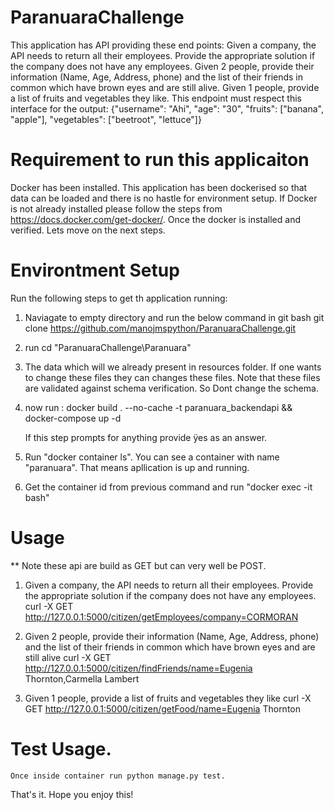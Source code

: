 # ParanuaraChallenge 
This application has API providing these end points:
Given a company, the API needs to return all their employees. Provide the appropriate solution if the company does not have any employees.
Given 2 people, provide their information (Name, Age, Address, phone) and the list of their friends in common which have brown eyes and are still alive.
Given 1 people, provide a list of fruits and vegetables they like. This endpoint must respect this interface for the output: {"username": "Ahi", "age": "30", "fruits": ["banana", "apple"], "vegetables": ["beetroot", "lettuce"]}

# Requirement to run this applicaiton
Docker has been installed. This application has been dockerised so that data can be loaded and there is no hastle for environment setup.
If Docker is not already installed please follow the steps from https://docs.docker.com/get-docker/.
Once the docker is installed and verified. Lets move on the next steps.

# Environtment Setup
Run the following steps to get th application running:
  1. Naviagate to empty directory and run the below command in git bash
                  git clone https://github.com/manojmspython/ParanuaraChallenge.git
  2. run cd "ParanuaraChallenge\Paranuara"
  3. The data which will we already present in resources folder. If one wants to change these files they can changes these files. Note
     that these files are validated against schema verification. So Dont change the schema.
  4. now run :
      docker build . --no-cache  -t paranuara_backendapi && docker-compose up -d 
      
      If this step prompts for anything provide ÿes as an answer.
  5. Run "docker container ls". You can see a container with name "paranuara". That means apllication is up and running.
  6. Get the container id from previous command and run "docker exec -it <containerid> bash"
  
# Usage
** Note these api are build as GET but can very well be POST.
  
  1. Given a company, the API needs to return all their employees. Provide the appropriate solution if the company does not have any
     employees.
     curl -X GET http://127.0.0.1:5000/citizen/getEmployees/company=CORMORAN
     
  2. Given 2 people, provide their information (Name, Age, Address, phone) and the list of their friends in common which have brown eyes      and are still alive
     curl -X GET http://127.0.0.1:5000/citizen/findFriends/name=Eugenia Thornton,Carmella Lambert
     
  3. Given 1 people, provide a list of fruits and vegetables they like
     curl -X GET http://127.0.0.1:5000/citizen/getFood/name=Eugenia Thornton
     
 # Test Usage.
    Once inside container run python manage.py test.
    
 That's it. Hope you enjoy this!
  
      
      
